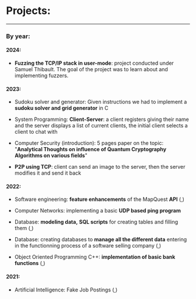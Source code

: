 # Projects:
* * * 

### By year:

#### 2024:

* **Fuzzing the TCP/IP stack in user-mode**: project conducted under Samuel Thibault. The goal of the project was to learn about and implementing fuzzers.

#### 2023:

* Sudoku solver and generator: Given instructions we had to implement a **sudoku solver and grid generator** in C

* System Programming: **Client-Server**: a client registers giving their name and the server displays a list of current clients, the initial client selects a client to chat with

* Computer Security (introduction): 5 pages paper on the topic: "**Analytical Thoughts on influence of Quantum Cryptography Algorithms on various fields**"

* **P2P using TCP**: client can send an image to the server, then the server modifies it and send it back

#### 2022:

* Software engineering: **feature enhancements** of the MapQuest **API** (<a href="https://github.com/jcmerle/MapQuest-REST-API" project here > </a>)

* Computer Networks: implementing a basic **UDP based ping program**

* Database: **modeling data,** **SQL scripts** for creating tables and filling them (<a href="https://github.com/maeliech/database/blob/main/MIDTERM_CHANPENG.ipynb" project here > </a>)

* Database: creating databases to **manage all the different data** entering in the functionning process of a software selling company (<a href="https://github.com/maeliech/DB_Group" project here > </a>)

* Object Oriented Programming C++: **implementation of basic bank functions** (<a href="https://github.com/maeliech/IGS2130_2022/tree/main/assignments" project here > </a>)

#### 2021: 

* Artificial Intelligence: Fake Job Postings (<a href="https://github.com/maeliech/Bachelor2020_2022/blob/main/ArtificialIntelligence/ANN_L2_AI.ipynb" project here> </a>)



